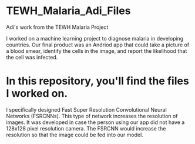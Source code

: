 # TEWH_Malaria_Adi_Files
Adi's work from the TEWH Malaria Project

I worked on a machine learning project to diagnose malaria in developing countries. Our final product was an Andriod app that could take a picture of a blood smear, identify the cells in the image, and report the likelihood that the cell was infected. 

# In this repository, you'll find the files I worked on.
I specifically designed Fast Super Resolution Convolutional Neural Networks (FSRCNNs). This type of network increases the resolution of images. It was developed in case the person using our app did not have a 128x128 pixel resolution camera. The FSRCNN would increase the resolution so that the image could be fed into our model.
